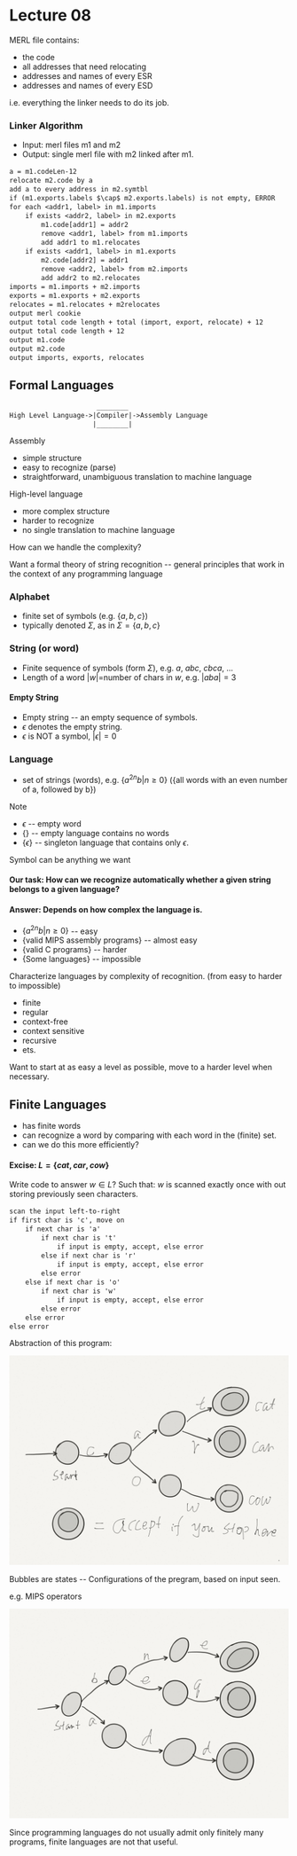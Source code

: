 # Lecture 08

MERL file contains:

* the code
* all addresses that need relocating
* addresses and names of every ESR
* addresses and names of every ESD

i.e. everything the linker needs to do its job.

### Linker Algorithm

* Input: merl files m1 and m2
* Output: single merl file with m2 linked after m1.

```
a = m1.codeLen-12
relocate m2.code by a
add a to every address in m2.symtbl
if (m1.exports.labels $\cap$ m2.exports.labels) is not empty, ERROR
for each <addr1, label> in m1.imports
	if exists <addr2, label> in m2.exports
		m1.code[addr1] = addr2
		remove <addr1, label> from m1.imports
		add addr1 to m1.relocates
	if exists <addr1, label> in m1.exports
		m2.code[addr2] = addr1
		remove <addr2, label> from m2.imports
		add addr2 to m2.relocates
imports = m1.imports + m2.imports
exports = m1.exports + m2.exports
relocates = m1.relocates + m2relocates
output merl cookie
output total code length + total (import, export, relocate) + 12
output total code length + 12
output m1.code
output m2.code
output imports, exports, relocates
```

## Formal Languages

```
                      ________
High Level Language->|Compiler|->Assembly Language
                     |________|
```

Assembly

* simple structure
* easy to recognize (parse)
* straightforward, unambiguous translation to machine language

High-level language

* more complex structure
* harder to recognize
* no single translation to machine language

How can we handle the complexity?

Want a formal theory of string recognition -- general principles that work in the context of any programming language

### Alphabet

* finite set of symbols (e.g. $\{a, b, c\}$)
* typically denoted $\Sigma$, as in $\Sigma=\{a, b, c\}$

### String (or word)

* Finite sequence of symbols (form $\Sigma$), e.g. $a$, $abc$, $cbca$, ...
* Length of a word $|w|$=number of chars in $w$, e.g. $|aba|=3$

#### Empty String

* Empty string -- an empty sequence of symbols. 
* $\epsilon$ denotes the empty string. 
* $\epsilon$ is NOT a symbol, $|\epsilon|=0$

### Language
* set of strings (words), e.g. $\{a^{2n}b | n\geq 0\}$ ({all words with an even number of a, followed by b})

Note

* $\epsilon$ -- empty word
* $\{\}$ -- empty language contains no words
* $\{\epsilon\}$ -- singleton language that contains only $\epsilon$.

Symbol can be anything we want

#### Our task: How can we recognize automatically whether a given string belongs to a given language?

#### Answer: Depends on how complex the language is.

* $\{a^{2n}b | n\geq 0\}$ -- easy
* $\{$valid MIPS assembly programs$\}$ -- almost easy
* $\{$valid C programs$\}$ -- harder
* $\{$Some languages$\}$ -- impossible

Characterize languages by complexity of recognition. (from easy to harder to impossible)

* finite 
* regular
* context-free
* context sensitive
* recursive
* ets.

Want to start at as easy a level as possible, move to a harder level when necessary.

## Finite Languages

* has finite words
* can recognize a word by comparing with each word in the (finite) set.
* can we do this more efficiently?

#### Excise: $L=\{cat, car, cow\}$
Write code to answer $w\in L$? Such that: $w$ is scanned exactly once with out storing previously seen characters.

```
scan the input left-to-right
if first char is 'c', move on
	if next char is 'a'
		if next char is 't'
			if input is empty, accept, else error
		else if next char is 'r'
			if input is empty, accept, else error
		else error
	else if next char is 'o'
		if next char is 'w'
			if input is empty, accept, else error
		else error
	else error
else error
```

Abstraction of this program:

![08-01](pic/08-01.png)

Bubbles are states -- Configurations of the pregram, based on input seen.

e.g. MIPS operators

![08-02](pic/08-02.png)

Since programming languages do not usually admit only finitely many programs, 
finite languages are not that useful.
